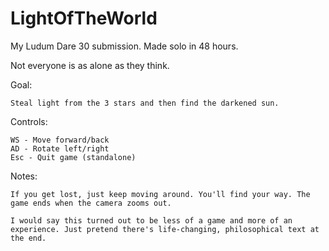 LightOfTheWorld
===============

My Ludum Dare 30 submission. Made solo in 48 hours.


Not everyone is as alone as they think.

Goal:

	Steal light from the 3 stars and then find the darkened sun.

Controls:

	WS - Move forward/back
	AD - Rotate left/right
	Esc - Quit game (standalone)

Notes:

	If you get lost, just keep moving around. You'll find your way. The game ends when the camera zooms out.

	I would say this turned out to be less of a game and more of an experience. Just pretend there's life-changing, philosophical text at the end. 
